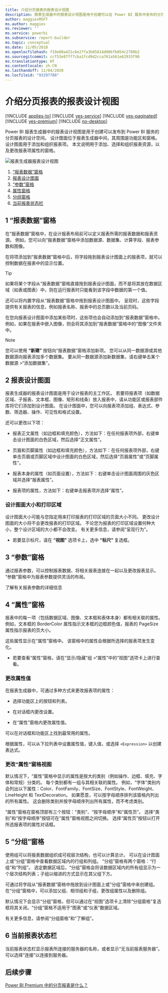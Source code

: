```yaml
---
title: 介绍分页报表的报表设计视图
description: 报表生成器中的报表设计视图是用于创建可以在 Power BI 服务中发布的分页报表的设计空间。
author: maggiesMSFT
ms.author: maggies
ms.reviewer: ''
ms.service: powerbi
ms.subservice: report-builder
ms.topic: conceptual
ms.date: 11/05/2018
ms.openlocfilehash: f19e80a421c6e27fa3b85814d00bfb05dc2789b2
ms.sourcegitcommit: ccf53e87ff7cba1fcd9d2cca761a561e62933f90
ms.translationtype: HT
ms.contentlocale: zh-CN
ms.lasthandoff: 11/04/2020
ms.locfileid: "93297708"
---
```

# <a name="getting-around-in-report-design-view-for-paginated-reports"></a>介绍分页报表的报表设计视图

[!INCLUDE [applies-to](../includes/applies-to.md)] [!INCLUDE [yes-service](../includes/yes-service.md)] [!INCLUDE [yes-paginated](../includes/yes-paginated.md)] [!INCLUDE [yes-premium](../includes/yes-premium.md)] [!INCLUDE [no-desktop](../includes/no-desktop.md)] 

Power BI 报表生成器中的报表设计视图是用于创建可以发布到 Power BI 服务的分页报表的设计空间。 设计图面位于报表生成器中间，其周围是功能区和窗格。 设计图面用于添加和组织报表项。 本文说明用于添加、选择和组织报表资源，以及更改报表项属性的窗格。  

![报表生成器报表设计视图](media/paginated-reports-report-design-view/power-bi-paginated-report-design-view.png)

1. [“报表数据”窗格](#1-report-data-pane) 
2. [报表设计图面](#2-report-design-surface)  
3. [“参数”窗格](#3-parameters-pane) 
4. [属性窗格](#4-properties-pane) 
5. [分组窗格](#5-grouping-pane) 
6. [当前报表状态栏](#6-current-report-status-bar)  
  
## <a name="1-report-data-pane"></a>1 “报表数据”窗格  
 在“报表数据”窗格中，在设计报表布局前可以定义报表所需的报表数据和报表资源。 例如，您可以向“报表数据”窗格中添加数据源、数据集、计算字段、报表参数和图像。  
  
 在将项添加到“报表数据”窗格中后，将字段拖到报表设计图面上的报表项，就可以控制数据在报表中的显示位置。  
  
> [!TIP]  
>  如果将某个字段从“报表数据”窗格直接拖到报表设计图面，而不是将其放在数据区域（如表或图表）中，则在运行报表时只能看到该字段中数据的第一个值。  
  
 还可以将内置字段从“报表数据”窗格中拖到报表设计图面中。 呈现时，这些字段提供有关报表的信息，例如报表名称、报表中的总页数以及当前页码。  
  
 在您向报表设计图面中添加某些项时，这些项也会自动添加到“报表数据”窗格中。 例如，如果在报表中嵌入图像，则会将其添加到“报表数据”窗格中的“图像”文件夹中。  
  
> [!NOTE]  
>  您可以使用 **“新建”** 按钮向“报表数据”窗格添加新项。 您可以从同一数据源或其他数据源向报表添加多个数据集。 要从同一数据源添加新数据集，请右键单击某个数据源 >“添加数据集”。  
  
## <a name="2-report-design-surface"></a>2 报表设计图面  
 报表生成器的报表设计图面是用于设计报表的主工作区。 若要将报表项（如数据区域、子报表、文本框、图像、矩形和线条）放入报表中，请从功能区或报表部件库将它们添加到设计图面。 在设计图面中，您可以向报表项添加组、表达式、参数、筛选器、操作、可见性和格式设置。  
  
 还可以更改以下项：  
  
-   报表正文属性（如边框和填充颜色），方法如下：在任何报表项外部，右键单击设计图面的白色区域，然后选择“正文属性”。  
  
-   页眉和页脚属性（如边框和填充颜色），方法如下：在任何报表项外部，右键单击页眉或页脚区域中设计图面的白色区域，然后选择“页眉属性”或“页脚属性”。  
  
-   报表本身的属性（如页面设置），方法如下：右键单击设计图面周围的灰色区域并选择“报表属性”。  
  
-   报表项的属性，方法如下：右键单击报表项并选择“属性”。  
  
### <a name="design-surface-size-and-print-area"></a>设计图面大小和打印区域  
设计图面大小可能与您指定用来打印报表的打印区域的页面大小不同。 更改设计图面的大小将不会更改报表的打印区域。 不论您为报表的打印区域设置何种大小，整个设计区域的大小都不会改变。 有关更多信息，请参阅“呈现行为”。 
  
-  若要显示标尺，请在 **“视图”** 选项卡上，选中 **“标尺”** 复选框。  
  
## <a name="3-parameters-pane"></a>3 “参数”窗格  
 通过报表参数，可以控制报表数据、将相关报表连接在一起以及更改报表显示。 “参数”窗格中为报表参数提供灵活的布局。  
  
 了解有关报表参数的详细信息   
  
## <a name="4-properties-pane"></a>4 “属性”窗格
 报表中的每一项（包括数据区域、图像、文本框和表体本身）都有相关联的属性。 例如，文本框的 BorderColor 属性指示文本框的边框颜色值，报表的 PageSize 属性指示报表的页大小。  
  
 这些属性显示在“属性”窗格中。 该窗格中的属性会根据所选择的报表项发生变化。  
  
- 若要查看“属性”窗格，请在“显示/隐藏”组 >“属性”中的“视图”选项卡上进行查看。  
  
### <a name="changing-property-values"></a>更改属性值  
 在报表生成器中，可通过多种方式来更改报表项的属性：  
  
-   选择功能区上的按钮和列表。  
  
-   在对话框内更改设置。  
  
-   在“属性”窗格内更改属性值。  
  
 可以在对话框和功能区上找到最常用的属性。  
  
 根据属性，可以从下拉列表中设置属性值，键入值，或选择 `<Expression>` 以创建表达式。  
  
### <a name="changing-the-properties-pane-view"></a>更改“属性”窗格视图  
 默认情况下，“属性”窗格中显示的属性是按大的类别（例如操作、边框、填充、字体和常规）分类的。 每个类别都有一组与其相关联的属性。 例如，“字体”类别内会列出以下属性：Color、FontFamily、FontSize、FontStyle、FontWeight、LineHeight 和 TextDecoration。 如果愿意，可以按字母顺序排列该窗格内列出的所有属性。 这会删除类别并按字母顺序列出所有属性，而不考虑类别。  
  
 “属性”窗格在窗格顶部有三个按钮：“类别”、“按字母顺序”和“属性页”。 选择“类别”和“按字母顺序”按钮可在“属性”窗格视图之间切换。 选择“属性页”按钮以打开所选报表项的属性对话框。  
  
  
## <a name="5-grouping-pane"></a>5 “分组”窗格

 使用组可以将报表数据组织成可视层次结构，也可以计算总计。 可以在设计图面上或“分组”窗格中查看数据区域内的行组和列组。 “分组”窗格有两个窗格：“行组”和“列组”。 选定数据区域后，“分组”窗格会将该数据区域内的所有组显示为一个层次结构列表；子组以缩进的方式显示在其父组下方。  
  
 可通过将字段从“报表数据”窗格中拖放到设计图面上或“分组”窗格中来创建组。 在“分组”窗格中，可以添加父组、相邻组和子组，更改组属性以及删除组。  
  
 默认情况下会显示“分组”窗格，但可以通过在“视图”选项卡上清除“分组窗格”复选框将其关闭。“分组”窗格不适用于“图表”或“仪表”数据区域。  
  
 有关更多信息，请参阅“分组窗格”和“了解组”。  
  
## <a name="6-current-report-status-bar"></a>6 当前报表状态栏

当前报表状态栏显示报表所连接的服务器的名称，或者显示“无当前报表服务器”。 可以选择“连接”以连接到服务器。

## <a name="next-steps"></a>后续步骤

[Power BI Premium 中的分页报表是什么？](paginated-reports-report-builder-power-bi.md) 

  
  
